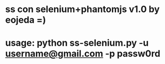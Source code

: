 # ss con selenium+phantomjs v1.0 by eojeda =)
#
# usage: python ss-selenium.py -u username@gmail.com -p passw0rd 

